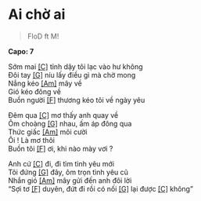 # Ai chờ ai
> FloD ft M!

**Capo: 7**   
   
Sớm mai [[C]]() tỉnh dậy tôi lạc vào hư không   
Đôi tay [[G]]() níu lấy điều gì mà chờ mong   
Nắng kéo [[Am]]() mây về   
Gió kéo đông về   
Buồn người [[F]]() thương kéo tôi về ngày yêu   
   
Đêm qua [[C]]() mơ thấy anh quay về   
Ôm choàng [[G]]() nhau, ấm áp đông qua   
Thức giấc [[Am]]() môi cười   
Ôi ! Là mơ thôi   
Buồn tôi [[F]]() ơi, khi nào mày vơi ?   
   
Anh cứ [[C]]() đi, đi tìm tình yêu mới   
Tôi đứng [[G]]() đây, ôm trọn tình yêu cũ   
Nhắn gió [[Am]]() mây gửi đến anh đôi lời   
“Sợi tơ [[F]]() duyên, đứt đi rồi có nối [[G]]() lại được [[C]]() không”   
